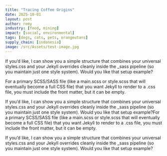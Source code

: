 ```yaml
---
title: "Tracing Coffee Origins"
date: 2025-10-01
layout: post
author: remy
industry: [food, mining]
impact: [social, environmental]
tags: [dogs, cats, pets, orangeutans]
supply_chain: [indonesia]
image: /src/Assets/test-image.jpg
---
```


If you’d like, I can show you a simple structure that combines your universal styles.css and your Jekyll overrides cleanly inside the _sass pipeline (so you maintain just one style system).
Would you like that setup example?
<!--more-->
For a primary SCSS/SASS file (like a main.scss or style.scss that will eventually become a full CSS file) that you want Jekyll to render to a .css file, you must include the front matter, but it can be empty.

If you’d like, I can show you a simple structure that combines your universal styles.css and your Jekyll overrides cleanly inside the _sass pipeline (so you maintain just one style system).
Would you like that setup example?For a primary SCSS/SASS file (like a main.scss or style.scss that will eventually become a full CSS file) that you want Jekyll to render to a .css file, you must include the front matter, but it can be empty.

If you’d like, I can show you a simple structure that combines your universal styles.css and your Jekyll overrides cleanly inside the _sass pipeline (so you maintain just one style system).
Would you like that setup example?